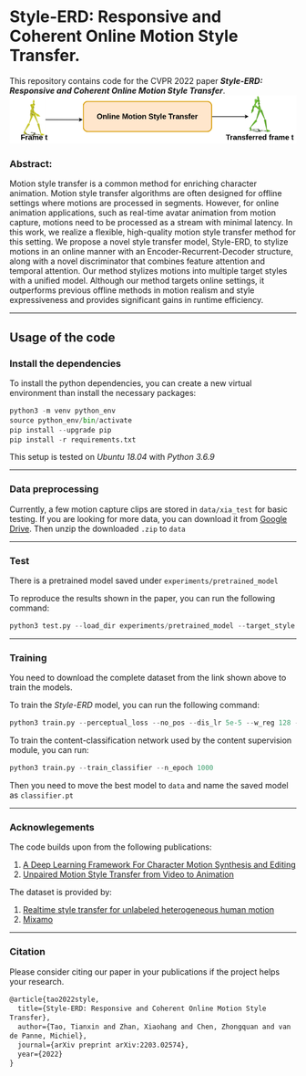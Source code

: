 # Style-ERD: Responsive and Coherent Online Motion Style Transfer.

This repository contains code for the CVPR 2022 paper ***Style-ERD: Responsive and Coherent Online Motion Style Transfer***. <br /> 
![image](./online_transfer.png)

### Abstract:
Motion style transfer is a common method for enriching character animation. Motion style transfer algorithms are often designed for offline settings where motions are processed in segments. However, for online animation applications, such as real-time avatar animation from motion capture, motions need to be processed as a stream with minimal latency. In this work, we realize a flexible, high-quality motion style transfer method for this setting. We propose a novel style transfer model, Style-ERD, to stylize motions in an online manner with an Encoder-Recurrent-Decoder structure, along with a novel discriminator that combines feature attention and temporal attention. Our method stylizes motions into multiple target styles with a unified model. Although our method targets online settings, it outperforms previous offline methods in motion realism and style expressiveness and provides significant gains in runtime efficiency.

---
## Usage of the code

### Install the dependencies
To install the python dependencies, you can create a new virtual environment than install the necessary packages:

```python
python3 -m venv python_env
source python_env/bin/activate
pip install --upgrade pip
pip install -r requirements.txt
```

This setup is tested on *Ubuntu 18.04* with *Python 3.6.9*

---
### Data preprocessing
Currently, a few motion capture clips are stored in `data/xia_test` for basic testing. If you are looking for more data,
you can download it from [Google Drive](https://drive.google.com/file/d/1t5kGoCSjT_kaMBrtcggxVXFmH0bxAMuY/view?usp=sharing).
Then unzip the downloaded `.zip` to `data`


---
### Test

There is a pretrained model saved under `experiments/pretrained_model`

To reproduce the results shown in the paper, you can run the following command:
```python
python3 test.py --load_dir experiments/pretrained_model --target_style proud --input_motion data/xia_test/neutral_01_000.bvh --input_content walk --input_style neutral --no_pos
```

---
### Training

You need to download the complete dataset from the link shown above to train the models.

To train the *Style-ERD* model, you can run the following command:
```python
python3 train.py --perceptual_loss --no_pos --dis_lr 5e-5 --w_reg 128 --n_epoch 2000 --tag train_Style_ERD
```

To train the content-classification network used by the content supervision module, you can run:
```python
python3 train.py --train_classifier --n_epoch 1000
```
Then you need to move the best model to `data` and name the saved model as `classifier.pt`

---
### Acknowlegements

The code builds upon from the following publications:
1. [A Deep Learning Framework For Character Motion Synthesis and Editing](https://theorangeduck.com/page/deep-learning-framework-character-motion-synthesis-and-editing)
2. [Unpaired Motion Style Transfer from Video to Animation](https://deepmotionediting.github.io/style_transfer)

The dataset is provided by:
1. [Realtime style transfer for unlabeled heterogeneous human motion](http://graphics.cs.cmu.edu/?p=1462)
2. [Mixamo](https://www.mixamo.com/#/)
   
---
### Citation

Please consider citing our paper in your publications if the project helps your research.

```bibitex
@article{tao2022style,
  title={Style-ERD: Responsive and Coherent Online Motion Style Transfer},
  author={Tao, Tianxin and Zhan, Xiaohang and Chen, Zhongquan and van de Panne, Michiel},
  journal={arXiv preprint arXiv:2203.02574},
  year={2022}
}
```